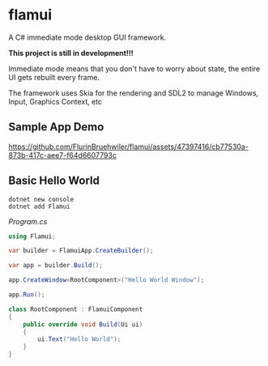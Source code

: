 # flamui
A C# immediate mode desktop GUI framework.

**This project is still in development!!!**

Immediate mode means that you don't have to worry about state, the entire UI gets rebuilt every frame.

The framework uses Skia for the rendering and SDL2 to manage Windows, Input, Graphics Context, etc

## Sample App Demo

https://github.com/FlurinBruehwiler/flamui/assets/47397416/cb77530a-873b-417c-aee7-f64d6607793c

## Basic Hello World

````
dotnet new console
dotnet add Flamui
````

*Program.cs*
```csharp
using Flamui;

var builder = FlamuiApp.CreateBuilder();

var app = builder.Build();

app.CreateWindow<RootComponent>("Hello World Window");

app.Run();

class RootComponent : FlamuiComponent
{
    public override void Build(Ui ui)
    {
        ui.Text("Hello World");
    }   
}
```
